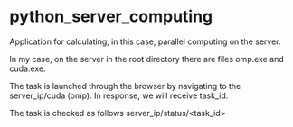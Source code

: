 # python_server_computing
Application for calculating, in this case, parallel computing on the server.

In my case, on the server in the root directory there are files omp.exe and cuda.exe.

The task is launched through the browser by navigating to the server_ip/cuda (omp). In response, we will receive task_id.

The task is checked as follows server_ip/status/<task_id>
